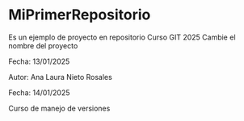 # MiPrimerRepositorio
Es un ejemplo de proyecto en repositorio Curso GIT 2025
Cambie el nombre del proyecto

Fecha: 13/01/2025

Autor: Ana Laura Nieto Rosales

Fecha: 14/01/2025

Curso de manejo de versiones 